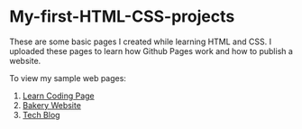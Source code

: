 # My-first-HTML-CSS-projects
These are some basic pages I created while learning HTML and CSS.
I uploaded these pages to learn how Github Pages work and how to publish a website.

To view my sample web pages:  
1. [Learn Coding Page](https://jeffr49.github.io/My-HTML-CSS-projects/site1/)  
2. [Bakery Website](https://jeffr49.github.io/My-HTML-CSS-project/site2/)  
3. [Tech Blog](https://jeffr49.github.io/My-HTML-CSS-project/site3/)

